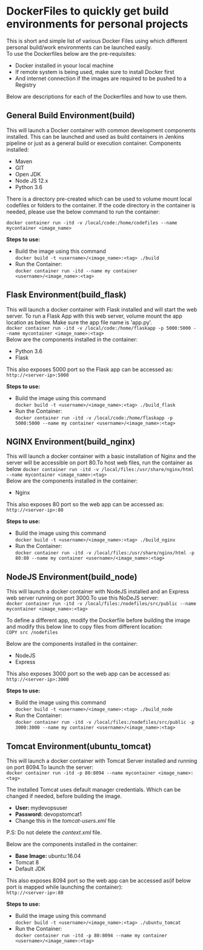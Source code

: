 # DockerFiles to quickly get build environments for personal projects  

This is short and simple list of various Docker Files using which different personal build/work environments can be launched easily.  
To use the Dockerfiles below are the pre-requisites:  
* Docker installed in yoour local machine  
* If remote system is being used, make sure to install Docker first  
* And internet connection if the images are required to be pushed to a Registry  

Below are descriptions for each of the Dockerfiles and how to use them.  

## General Build Environment(build)  
This will launch a Docker container with common development components installed. This can be launched and used as build containers in Jenkins pipeline or just as a general build or execution container. Components installed:  
 * Maven  
 * GIT  
 * Open JDK  
 * Node JS 12.x  
 * Python 3.6  

There is a directory pre-created which can be used to volume mount local codefiles or folders to the container. If the code directory in the container is needed, please use the below command to run the container:  

 ```docker container run -itd -v /local/code:/home/codefiles --name mycontainer <image_name>```  

 <strong>Steps to use: </strong>  

 * Build the image using this command  
  ```docker build -t <username>/<image_name>:<tag> ./build```  
 * Run the Container:  
  ```docker container run -itd --name my container <username>/<image_name>:<tag>```  


## Flask Environment(build_flask)  
This will launch a docker container with Flask installed and will start the web server. To run a Flask App with this web server, volume mount the app location as below. Make sure the app file name is 'app.py'.  
 ```docker container run -itd -v /local/code:/home/flaskapp -p 5000:5000 --name mycontainer <image_name>:<tag>```  
Below are the components installed in the container:  
 * Python 3.6  
 * Flask  

 This also exposes 5000 port so the Flask app can be accessed as:  
  ```http://<server-ip>:5000```  

 <strong>Steps to use: </strong>  

 * Build the image using this command  
  ```docker build -t <username>/<image_name>:<tag> ./build_flask```  
 * Run the Container:  
  ```docker container run -itd -v /local/code:/home/flaskapp -p 5000:5000 --name my container <username>/<image_name>:<tag>```  

## NGINX Environment(build_nginx)  
This will launch a docker container with a basic installation of Nginx and the server will be accessible on port 80.To host web files, run the container as below
 ```docker container run -itd -v /local/files:/usr/share/nginx/html --name mycontainer <image_name>:<tag>```  
Below are the components installed in the container:  
 * Nginx 

 This also exposes 80 port so the web app can be accessed as:  
  ```http://<server-ip>:80```  

 <strong>Steps to use: </strong>  

 * Build the image using this command  
  ```docker build -t <username>/<image_name>:<tag> ./build_nginx```  
 * Run the Container:  
  ```docker container run -itd -v /local/files:/usr/share/nginx/html -p 80:80 --name my container <username>/<image_name>:<tag>```  

## NodeJS Environment(build_node)  
This will launch a docker container with NodeJS installed and an Express web server running on port 3000.To use this NoDeJS server:  
 ```docker container run -itd -v /local/files:/nodefiles/src/public --name mycontainer <image_name>:<tag>```  

To define a different app, modify the Dockerfile before building the image and modify this below line to copy files from different location:  
 ```COPY src /nodefiles```

Below are the components installed in the container:  
 * NodeJS  
 * Express 

 This also exposes 3000 port so the web app can be accessed as:  
  ```http://<server-ip>:3000```  

 <strong>Steps to use: </strong>  

 * Build the image using this command  
  ```docker build -t <username>/<image_name>:<tag> ./build_node```  
 * Run the Container:  
  ```docker container run -itd -v /local/files:/nodefiles/src/public -p 3000:3000 --name my container <username>/<image_name>:<tag>```  

## Tomcat Environment(ubuntu_tomcat)  
This will launch a docker container with Tomcat Server installed and running on port 8094.To launch the server:  
 ```docker container run -itd -p 80:8094 --name mycontainer <image_name>:<tag>```

The installed Tomcat uses default manager credentials. Which can be changed if needed, before building the image.  
  - <strong>User: </strong>mydevopsuser  
  - <strong>Password: </strong>devopstomcat1
  - Change this in the <em>tomcat-users.xml</em> file

P.S: Do not delete the <em>context.xml</em> file.  

Below are the components installed in the container:  
 * <strong>Base Image: </strong>ubuntu:16.04   
 * Tomcat 8  
 * Default JDK 

 This also exposes 8094 port so the web app can be accessed as(if below port is mapped while launching the container):  
  ```http://<server-ip>:80```  

 <strong>Steps to use: </strong>  

 * Build the image using this command  
  ```docker build -t <username>/<image_name>:<tag> ./ubuntu_tomcat```  
 * Run the Container:  
  ```docker container run -itd -p 80:8094 --name my container <username>/<image_name>:<tag>```  